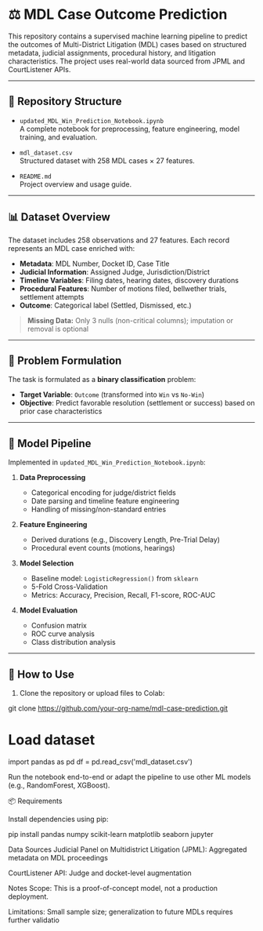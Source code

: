 # ⚖️ MDL Case Outcome Prediction

This repository contains a supervised machine learning pipeline to predict the outcomes of Multi-District Litigation (MDL) cases based on structured metadata, judicial assignments, procedural history, and litigation characteristics. The project uses real-world data sourced from JPML and CourtListener APIs.

---

## 📂 Repository Structure

- `updated_MDL_Win_Prediction_Notebook.ipynb`  
  A complete notebook for preprocessing, feature engineering, model training, and evaluation.

- `mdl_dataset.csv`  
  Structured dataset with 258 MDL cases × 27 features.

- `README.md`  
  Project overview and usage guide.

---

## 📊 Dataset Overview

The dataset includes 258 observations and 27 features. Each record represents an MDL case enriched with:

- **Metadata**: MDL Number, Docket ID, Case Title  
- **Judicial Information**: Assigned Judge, Jurisdiction/District  
- **Timeline Variables**: Filing dates, hearing dates, discovery durations  
- **Procedural Features**: Number of motions filed, bellwether trials, settlement attempts  
- **Outcome**: Categorical label (Settled, Dismissed, etc.)

> **Missing Data:** Only 3 nulls (non-critical columns); imputation or removal is optional

---

## 🧠 Problem Formulation

The task is formulated as a **binary classification** problem:

- **Target Variable**: `Outcome` (transformed into `Win` vs `No-Win`)
- **Objective**: Predict favorable resolution (settlement or success) based on prior case characteristics

---

## 🧪 Model Pipeline

Implemented in `updated_MDL_Win_Prediction_Notebook.ipynb`:

1. **Data Preprocessing**
   - Categorical encoding for judge/district fields
   - Date parsing and timeline feature engineering
   - Handling of missing/non-standard entries

2. **Feature Engineering**
   - Derived durations (e.g., Discovery Length, Pre-Trial Delay)
   - Procedural event counts (motions, hearings)

3. **Model Selection**
   - Baseline model: `LogisticRegression()` from `sklearn`
   - 5-Fold Cross-Validation
   - Metrics: Accuracy, Precision, Recall, F1-score, ROC-AUC

4. **Model Evaluation**
   - Confusion matrix
   - ROC curve analysis
   - Class distribution analysis

---

## 🔧 How to Use

1. Clone the repository or upload files to Colab:

git clone https://github.com/your-org-name/mdl-case-prediction.git

# Load dataset
import pandas as pd
df = pd.read_csv('mdl_dataset.csv')




Run the notebook end-to-end or adapt the pipeline to use other ML models (e.g., RandomForest, XGBoost).


📦 Requirements

Install dependencies using pip:



pip install pandas numpy scikit-learn matplotlib seaborn jupyter


Data Sources
Judicial Panel on Multidistrict Litigation (JPML): Aggregated metadata on MDL proceedings

CourtListener API: Judge and docket-level augmentation


Notes
Scope: This is a proof-of-concept model, not a production deployment.

Limitations: Small sample size; generalization to future MDLs requires further validatio

